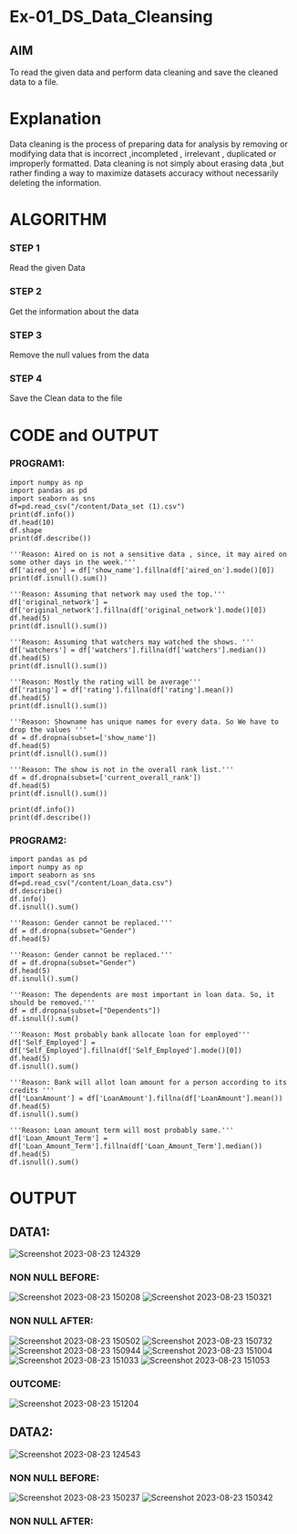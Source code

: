 # Ex-01_DS_Data_Cleansing


## AIM
To read the given data and perform data cleaning and save the cleaned data to a file. 

# Explanation
Data cleaning is the process of preparing data for analysis by removing or modifying data that is incorrect ,incompleted , irrelevant , duplicated or improperly formatted. 
Data cleaning is not simply about erasing data ,but rather finding a way to maximize datasets accuracy without necessarily deleting the information. 

# ALGORITHM
### STEP 1
Read the given Data
### STEP 2
Get the information about the data
### STEP 3
Remove the null values from the data
### STEP 4
Save the Clean data to the file

# CODE and OUTPUT
### PROGRAM1:
```
import numpy as np
import pandas as pd
import seaborn as sns
df=pd.read_csv("/content/Data_set (1).csv")
print(df.info())
df.head(10)
df.shape
print(df.describe())

'''Reason: Aired on is not a sensitive data , since, it may aired on some other days in the week.'''
df['aired_on'] = df['show_name'].fillna(df['aired_on'].mode()[0])
print(df.isnull().sum())

'''Reason: Assuming that network may used the top.'''
df['original_network'] = df['original_network'].fillna(df['original_network'].mode()[0])
df.head(5)
print(df.isnull().sum())

'''Reason: Assuming that watchers may watched the shows. '''
df['watchers'] = df['watchers'].fillna(df['watchers'].median())
df.head(5)
print(df.isnull().sum())

'''Reason: Mostly the rating will be average'''
df['rating'] = df['rating'].fillna(df['rating'].mean())
df.head(5)
print(df.isnull().sum())

'''Reason: Showname has unique names for every data. So We have to drop the values '''
df = df.dropna(subset=['show_name'])
df.head(5)
print(df.isnull().sum())

'''Reason: The show is not in the overall rank list.'''
df = df.dropna(subset=['current_overall_rank'])
df.head(5)
print(df.isnull().sum())

print(df.info())
print(df.describe())

```
### PROGRAM2:
```
import pandas as pd
import numpy as np
import seaborn as sns
df=pd.read_csv("/content/Loan_data.csv")
df.describe()
df.info()
df.isnull().sum()

'''Reason: Gender cannot be replaced.'''
df = df.dropna(subset="Gender")
df.head(5)

'''Reason: Gender cannot be replaced.'''
df = df.dropna(subset="Gender")
df.head(5)
df.isnull().sum()

'''Reason: The dependents are most important in loan data. So, it should be removed.'''
df = df.dropna(subset=["Dependents"])
df.isnull().sum()

'''Reason: Most probably bank allocate loan for employed'''
df['Self_Employed'] = df['Self_Employed'].fillna(df['Self_Employed'].mode()[0])
df.head(5)
df.isnull().sum()

'''Reason: Bank will allot loan amount for a person according to its credits '''
df['LoanAmount'] = df['LoanAmount'].fillna(df['LoanAmount'].mean())
df.head(5)
df.isnull().sum()

'''Reason: Loan amount term will most probably same.'''
df['Loan_Amount_Term'] = df['Loan_Amount_Term'].fillna(df['Loan_Amount_Term'].median())
df.head(5)
df.isnull().sum()
```
# OUTPUT
## DATA1:
![Screenshot 2023-08-23 124329](https://github.com/Janarthanan2/Datascience-Ex01/assets/119393515/6124ddd7-146e-4d0e-b9d0-2e820bae5d04)
### NON NULL BEFORE:
![Screenshot 2023-08-23 150208](https://github.com/Janarthanan2/Datascience-Ex01/assets/119393515/fd1ea313-9283-4995-9600-b8cc4543bb45)
![Screenshot 2023-08-23 150321](https://github.com/Janarthanan2/Datascience-Ex01/assets/119393515/9ec9921d-7114-4e1c-b6c4-2fd8320e86f1)
### NON NULL AFTER:
![Screenshot 2023-08-23 150502](https://github.com/Janarthanan2/Datascience-Ex01/assets/119393515/d7b79a9e-cf7a-4036-8a6d-d988a3744639)
![Screenshot 2023-08-23 150732](https://github.com/Janarthanan2/Datascience-Ex01/assets/119393515/7e515e0a-2458-4c90-9327-6956b4ad3a59)
![Screenshot 2023-08-23 150944](https://github.com/Janarthanan2/Datascience-Ex01/assets/119393515/ecd44637-01d7-423b-b802-8d47974824ae)
![Screenshot 2023-08-23 151004](https://github.com/Janarthanan2/Datascience-Ex01/assets/119393515/5f8c9b79-d2b4-4026-8e43-4be37a08b2fc)
![Screenshot 2023-08-23 151033](https://github.com/Janarthanan2/Datascience-Ex01/assets/119393515/57ca54f1-a86c-497f-8cbc-7bc331698e16)
![Screenshot 2023-08-23 151053](https://github.com/Janarthanan2/Datascience-Ex01/assets/119393515/9a5832b9-69c3-49c8-abe4-105dea925c9f)
### OUTCOME:
![Screenshot 2023-08-23 151204](https://github.com/Janarthanan2/Datascience-Ex01/assets/119393515/593ad16c-da7a-4fe6-9fd5-facee634d2f8)


## DATA2:
![Screenshot 2023-08-23 124543](https://github.com/Janarthanan2/Datascience-Ex01/assets/119393515/92d0f85d-2093-44c5-9eca-ccfb7a3f1927)
### NON NULL BEFORE:
![Screenshot 2023-08-23 150237](https://github.com/Janarthanan2/Datascience-Ex01/assets/119393515/87f7b1e9-4cd5-484c-a119-63c8a627d175)
![Screenshot 2023-08-23 150342](https://github.com/Janarthanan2/Datascience-Ex01/assets/119393515/4ee05570-b0be-4aa9-937e-4b97eec84473)

### NON NULL AFTER:



